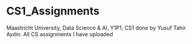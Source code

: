 # CS1_Assignments
Maastricht University, Data Science & AI, Y1P1, CS1 done by Yusuf Tahir Aydin.
All CS assignments I have uploaded
